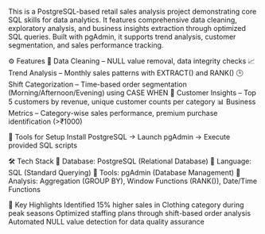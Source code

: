 This is a PostgreSQL-based retail sales analysis project demonstrating core SQL skills for data analytics. It features comprehensive data cleaning, exploratory analysis, and business insights extraction through optimized SQL queries. Built with pgAdmin, it supports trend analysis, customer segmentation, and sales performance tracking.

⚙️ Features
🧹 Data Cleaning – NULL value removal, data integrity checks
📈 Trend Analysis – Monthly sales patterns with EXTRACT() and RANK()
🕒 Shift Categorization – Time-based order segmentation (Morning/Afternoon/Evening) using CASE WHEN
👥 Customer Insights – Top 5 customers by revenue, unique customer counts per category
📊 Business Metrics – Category-wise sales performance, premium purchase identification (>₹1000)

🚀 Tools for Setup
Install PostgreSQL → Launch pgAdmin → Execute provided SQL scripts

🛠️ Tech Stack
🔹 Database: PostgreSQL (Relational Database)
🔹 Language: SQL (Standard Querying)
🔹 Tools: pgAdmin (Database Management)
🔹 Analysis: Aggregation (GROUP BY), Window Functions (RANK()), Date/Time Functions

📌 Key Highlights
Identified 15% higher sales in Clothing category during peak seasons
Optimized staffing plans through shift-based order analysis
Automated NULL value detection for data quality assurance

